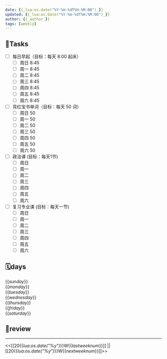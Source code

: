 ```yaml
---
date: {{_lua:os.date("%Y-%m-%dT%H:%M:00")_}}
updated: {{_lua:os.date("%Y-%m-%dT%H:%M:00")_}}
author: {{_author_}}
tags: [weekly]
---
```


## 🎯Tasks

- [ ] 每日早起（目标：每天 8:00 起床）
  - [ ] 周日 8:45
  - [ ] 周一 8:45
  - [ ] 周二 8:45
  - [ ] 周三 8:45
  - [ ] 周四 8:45
  - [ ] 周五 8:45
  - [ ] 周六 8:45
- [ ] 背红宝书单词（目标：每天 50 词）
  - [ ] 周日 50 
  - [ ] 周一 50
  - [ ] 周二 50
  - [ ] 周三 50
  - [ ] 周四 50
  - [ ] 周五 50
  - [ ] 周六 50
- [ ] 政治课 (目标：每天1节)
  - [ ] 周日 
  - [ ] 周一
  - [ ] 周二
  - [ ] 周三
  - [ ] 周四
  - [ ] 周五
  - [ ] 周六
- [ ] 复习专业课 (目标：每天一节)
  - [ ] 周日 
  - [ ] 周一
  - [ ] 周二
  - [ ] 周三
  - [ ] 周四
  - [ ] 周五
  - [ ] 周六

## 🗓️days

{{_sunday_}}  
{{_monday_}}  
{{_tuesday_}}  
{{_wednesday_}}  
{{_thursday_}}  
{{_friday_}}  
{{_saturday_}}  

## 💭review

---

<<[[20{{_lua:os.date("%y")_}}W{{_lastweeknum_}}]] || [[20{{_lua:os.date("%y")_}}W{{_nextweeknum_}}]]>>


